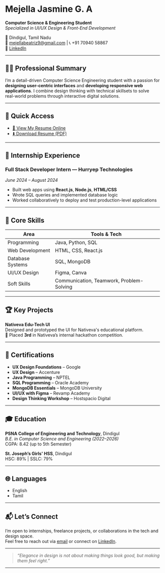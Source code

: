 # Mejella Jasmine G. A

**Computer Science & Engineering Student**  
*Specialized in UI/UX Design & Front-End Development*  

📍 Dindigul, Tamil Nadu  
📧 mejellabeatriz9@gmail.com | 📞 +91 70940 58867  
🔗 [LinkedIn](https://www.linkedin.com/in/mejellajasmine)

---

## 👩‍💼 Professional Summary

I’m a detail-driven Computer Science Engineering student with a passion for **designing user-centric interfaces** and **developing responsive web applications**. I combine design thinking with technical skillsets to solve real-world problems through interactive digital solutions.

---

## 🔗 Quick Access

- [📄 View My Resume Online](https://your-online-resume-link.com)
- [⬇️ Download Resume (PDF)](./Mejella_Jasmine_Resume_CSE.pdf)

---

## 💼 Internship Experience

### Full Stack Developer Intern — Hurryep Technologies  
*June 2024 – August 2024*

- Built web apps using **React.js**, **Node.js**, **HTML/CSS**
- Wrote SQL queries and implemented database logic
- Worked collaboratively to deploy and test production-level applications

---

## 🧠 Core Skills

| Area                 | Tools & Tech                             |
|----------------------|-------------------------------------------|
| Programming          | Java, Python, SQL                         |
| Web Development      | HTML, CSS, React.js                       |
| Database Systems     | SQL, MongoDB                              |
| UI/UX Design         | Figma, Canva                              |
| Soft Skills          | Communication, Teamwork, Problem-Solving |

---

## 🏆 Key Projects

**Nativeva Edu-Tech UI**  
Designed and prototyped the UI for Nativeva's educational platform.  
🏅 Placed **3rd** in Nativeva’s internal hackathon competition.

---

## 📜 Certifications

- **UX Design Foundations** – Google
- **UX Design** – Accenture
- **Java Programming** – NPTEL
- **SQL Programming** – Oracle Academy
- **MongoDB Essentials** – MongoDB University
- **UI/UX with Figma** – Revamp Academy
- **Design Thinking Workshop** – Hostspacio Digital

---

## 🎓 Education

**PSNA College of Engineering and Technology**, Dindigul  
*B.E. in Computer Science and Engineering (2022–2026)*  
CGPA: 8.42 (up to 5th Semester)

**St. Joseph’s Girls' HSS**, Dindigul  
HSC: 89% | SSLC: 79%

---

## 🌐 Languages

- English  
- Tamil

---

## 📬 Let’s Connect

I’m open to internships, freelance projects, or collaborations in the tech and design space.  
Feel free to reach out via [email](mailto:mejellabeatriz9@gmail.com) or connect on [LinkedIn](https://www.linkedin.com/in/mejellajasmine).

---

> _“Elegance in design is not about making things look good, but making them feel right.”_

---

